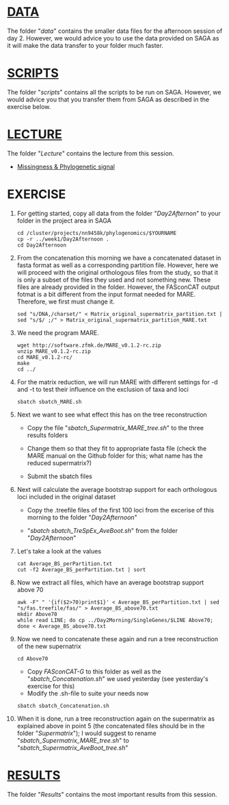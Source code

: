 # [DATA](data)
The folder "_data_" contains the smaller data files for the afternoon session of day 2. However, we would advice you to use the data provided on SAGA as it will make the data transfer to your folder much faster.

# [SCRIPTS](scripts)
The folder "_scripts_" contains all the scripts to be run on SAGA. However, we would advice you that you transfer them from SAGA as described in the exercise below.

# [LECTURE](Lecture)
The folder "_Lecture_" contains the lecture from this session.
* [Missingness & Phylogenetic signal](https://github.com/ForBioPhylogenomics/tutorials/blob/main/week1_day2_afternoon/Lecture/Day2_02_Missingness_Signal.pdf)

# EXERCISE
1. For getting started, copy all data from the folder "_Day2Afternon_" to your folder in the project area in SAGA
	
	```
	cd /cluster/projects/nn9458k/phylogenomics/$YOURNAME
	cp -r ../week1/Day2Afternoon .
	cd Day2Afternoon
	```
	
2. From the concatenation this morning we have a concatenated dataset in fasta format as well as a corresponding partition file. However, here we will proceed with the original orthologous files from the study, so that it is only a subset of the files they used and not something new. These files are already provided in the folder. However, the FASconCAT output fotmat is a bit different from the input format needed for MARE. Therefore, we first must change it.
	
	```
	sed "s/DNA,/charset/" < Matrix_original_supermatrix_partition.txt | sed "s/$/ ;/" > Matrix_original_supermatrix_partition_MARE.txt
	```
	
3. We need the program MARE.
	
	```
	wget http://software.zfmk.de/MARE_v0.1.2-rc.zip
	unzip MARE_v0.1.2-rc.zip
	cd MARE_v0.1.2-rc/
	make
	cd ../
	```
	
4. For the matrix reduction, we will run MARE with different settings for -d and -t to test their influence on the exclusion of taxa and loci
	
	```
	sbatch sbatch_MARE.sh
	```
	
5. Next we want to see what effect this has on the tree reconstruction
	
	
	* Copy the file "_sbatch_Supermatrix_MARE_tree.sh_" to the three results folders
	
	* Change them so that they fit to appropriate fasta file (check the MARE manual on the Github folder for this; what name has the reduced supermatrix?)
	
	* Submit the sbatch files

6. Next will calculate the average bootstrap support for each orthologous loci included in the original dataset
	
	* Copy the .treefile files of the first 100 loci from the excerise of this morning to the folder "_Day2Afternoon_"
	
	* "_sbatch sbatch_TreSpEx_AveBoot.sh_" from the folder "_Day2Afternoon_"
	
7. Let's take a look at the values
	
	```
	cat Average_BS_perPartition.txt
	cut -f2 Average_BS_perPartition.txt | sort
	```
	
8. Now we extract all files, which have an average bootstrap support above 70
	
	```
	awk -F" " '{if($2>70)print$1}' < Average_BS_perPartition.txt | sed "s/fas.treefile/fas/" > Average_BS_above70.txt
	mkdir Above70
	while read LINE; do cp ../Day2Morning/SingleGenes/$LINE Above70; done < Average_BS_above70.txt
	```
	
9. Now we need to concatenate these again and run a tree reconstruction of the new supernatrix
	
	```
	cd Above70
	```
	
	* Copy _FASconCAT-G_ to this folder as well as the "_sbatch_Concatenation.sh_" we used yesterday (see yesterday's exercise for this) 
	* Modify the .sh-file to suite your needs now
	
	
	```
	sbatch sbatch_Concatenation.sh
	```
	
10. When it is done, run a tree reconstruction again on the supermatrix as explained above in point 5 (the concatenated files should be in the folder "_Supermatrix_"); I would suggest to rename "_sbatch_Supermatrix_MARE_tree.sh_" to "_sbatch_Supermatrix_AveBoot_tree.sh_"

# [RESULTS](Results)
The folder "_Results_" contains the most important results from this session.
